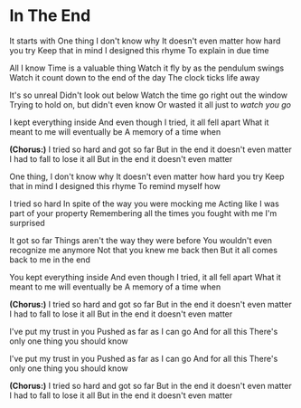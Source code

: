 ﻿In The End
==========

It starts with
One thing I don't know why
It doesn't even matter how hard you try
Keep that in mind I designed this rhyme
To explain in due time

All I know
Time is a valuable thing
Watch it fly by as the pendulum swings
Watch it count down to the end of the day
The clock ticks life away

It's so unreal
Didn't look out below
Watch the time go right out the window
Trying to hold on, but didn't even know
Or wasted it all just to *watch you go*

I kept everything inside
And even though I tried, it all fell apart
What it meant to me will eventually be
A memory of a time when

**(Chorus:)**
I tried so hard and got so far
But in the end it doesn't even matter
I had to fall to lose it all
But in the end it doesn't even matter

One thing, I don't know why
It doesn't even matter how hard you try
Keep that in mind I designed this rhyme
To remind myself how

I tried so hard
In spite of the way you were mocking me
Acting like I was part of your property
Remembering all the times you fought with me
I'm surprised

It got so far
Things aren't the way they were before
You wouldn't even recognize me anymore
Not that you knew me back then
But it all comes back to me in the end

You kept everything inside
And even though I tried, it all fell apart
What it meant to me will eventually be
A memory of a time when

**(Chorus:)**
I tried so hard and got so far
But in the end it doesn't even matter
I had to fall to lose it all
But in the end it doesn't even matter

I've put my trust in you
Pushed as far as I can go
And for all this
There's only one thing you should know

I've put my trust in you
Pushed as far as I can go
And for all this
There's only one thing you should know

**(Chorus:)**
I tried so hard and got so far
But in the end it doesn't even matter
I had to fall to lose it all
But in the end it doesn't even matter
